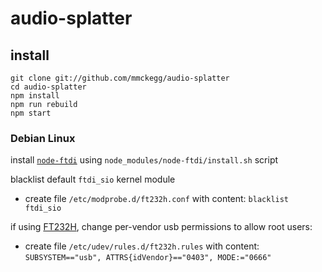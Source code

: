 # audio-splatter

## install

```shell
git clone git://github.com/mmckegg/audio-splatter
cd audio-splatter
npm install
npm run rebuild
npm start
```

### Debian Linux

install [`node-ftdi`](https://github.com/mmckegg/node-ftdi) using `node_modules/node-ftdi/install.sh` script

blacklist default `ftdi_sio` kernel module

- create file `/etc/modprobe.d/ft232h.conf` with content: `blacklist ftdi_sio`

if using [FT232H](https://www.adafruit.com/product/2264), change per-vendor usb permissions to allow root users:

- create file `/etc/udev/rules.d/ft232h.rules` with content: `SUBSYSTEM=="usb", ATTRS{idVendor}=="0403", MODE:="0666"`
